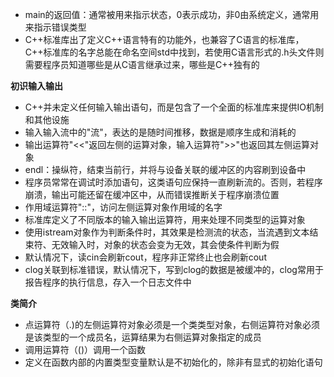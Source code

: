 - main的返回值：通常被用来指示状态，0表示成功，非0由系统定义，通常用来指示错误类型
- C++标准库出了定义C++语言特有的功能外，也兼容了C语言的标准库，C++标准库的名字总能在命名空间std中找到，若使用C语言形式的.h头文件则需要程序员知道哪些是从C语言继承过来，哪些是C++独有的

**初识输入输出**

- C++并未定义任何输入输出语句，而是包含了一个全面的标准库来提供IO机制和其他设施
- 输入输入流中的"流"，表达的是随时间推移，数据是顺序生成和消耗的
- 输出运算符"<<"返回左侧的运算对象，输入运算符">>"也返回其左侧运算对象
- endl：操纵符，结束当前行，并将与设备关联的缓冲区的内容刷到设备中
- 程序员常常在调试时添加语句，这类语句应保持一直刷新流的。否则，若程序崩溃，输出可能还留在缓冲区中，从而错误推断关于程序崩溃位置
- 作用域运算符"::"，访问左侧运算对象作用域的名字
- 标准库定义了不同版本的输入输出运算符，用来处理不同类型的运算对象
- 使用istream对象作为判断条件时，其效果是检测流的状态，当流遇到文本结束符、无效输入时，对象的状态会变为无效，其会使条件判断为假
- 默认情况下，读cin会刷新cout，程序非正常终止也会刷新cout
- clog关联到标准错误，默认情况下，写到clog的数据是被缓冲的，clog常用于报告程序的执行信息，存入一个日志文件中

**类简介**

- 点运算符（.)的左侧运算符对象必须是一个类类型对象，右侧运算符对象必须是该类型的一个成员名，运算结果为右侧运算对象指定的成员
- 调用运算符（()）调用一个函数
- 定义在函数内部的内置类型变量默认是不初始化的，除非有显式的初始化语句

